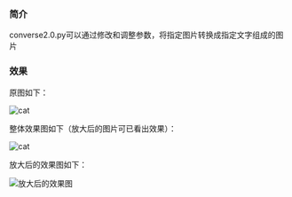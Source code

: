 ### 简介

converse2.0.py可以通过修改和调整参数，将指定图片转换成指定文字组成的图片

### 效果

原图如下：

![cat](C:\Users\luopu\Desktop\image\cat\cat.jpg)

整体效果图如下（放大后的图片可已看出效果）：

![cat](C:\Users\luopu\desktop\image\cat\cat10-卡哇伊伊啊多-21-0.8-2.jpeg)

放大后的效果图如下：

![放大后的效果图](C:\Users\luopu\Desktop\image\cat\part_cat.png)